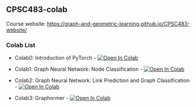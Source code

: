 ## CPSC483-colab

Course website: https://graph-and-geometric-learning.github.io/CPSC483-website/



### Colab List

* Colab0: Introduction of PyTorch - [![Open In Colab](https://colab.research.google.com/assets/colab-badge.svg)](https://colab.research.google.com/github/Graph-and-Geometric-Learning/CPSC483-colab/blob/main/CPSC483_colab0.ipynb)

* Colab1: Graph Neural Network: Node Classification - [![Open In Colab](https://colab.research.google.com/assets/colab-badge.svg)](https://colab.research.google.com/github/Graph-and-Geometric-Learning/CPSC483-colab/blob/main/CPSC483_colab1.ipynb)

* Colab2: Graph Neural Network: Link Prediction and Graph Classification - [![Open In Colab](https://colab.research.google.com/assets/colab-badge.svg)](https://colab.research.google.com/github/Graph-and-Geometric-Learning/CPSC483-colab/blob/main/CPSC483_colab2.ipynb)

* Colab3: Graphormer - [![Open In Colab](https://colab.research.google.com/assets/colab-badge.svg)](https://colab.research.google.com/github/Graph-and-Geometric-Learning/CPSC483-colab/blob/main/CPSC483_colab3.ipynb)


